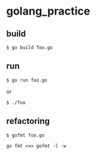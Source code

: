 # golang_practice

## build
```
$ go build foo.go
```

## run
```
$ go run foo.go
```
or
```
$ ./foo
```

## refactoring
```
$ gofmt foo.go

go fmt <=> gofmt -l -w
```

